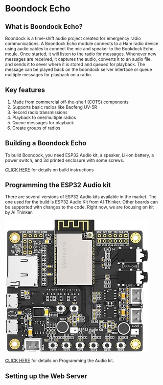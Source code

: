 # Boondock Echo

## What is Boondock Echo?
Boondock is a time-shift audio project created for emergency radio communications. A Boondock Echo module connects to a Ham radio device using audio cables to connect the mic and speaker to the Bookdock Echo moule. Once started, it will listen to the radio for messages. Whenever new messages are received, it captures the audio, converts it to an audio file, and sends it to sever where it is stored and queued for playback. The message can be played back on the boondock server interface or queue multiple messages for playback on a radio.

## Key features
<ol>
  <li>Made from commercial off-the-shelf (COTS) components</li>
  <li>Supports basic radios like Baofeng UV-5R</li>
  <li>Record radio transmissions</li>
  <li>Playback to one/multiple radios</li>
  <li>Queue messages for playback</li>
  <li>Create groups of radios</li>
</ol>

## Building a Boondock Echo

To build Boondock, you need ESP32 Audio kit, a speaker, Li-ion battery, a power switch, and 3d printed enclosure with some screws. 

[CLICK HERE](/3d.print/README.md) for details on build instructions

## Programming the ESP32 Audio kit

There are several versions of ESP32 Audio kits available in the market. The one used for the build is ESP32 Audio Kit from AI Thinker. Other boards can be supported with changes to the code. Right now, we are focusing on kit by AI Thinker.

![ESP32 Audio Kit](images/esp32audio-1.jpg)

[CLICK HERE](/esp32.audio/README.md) for details on Programming the Audio kit.

## Setting up the Web Server
